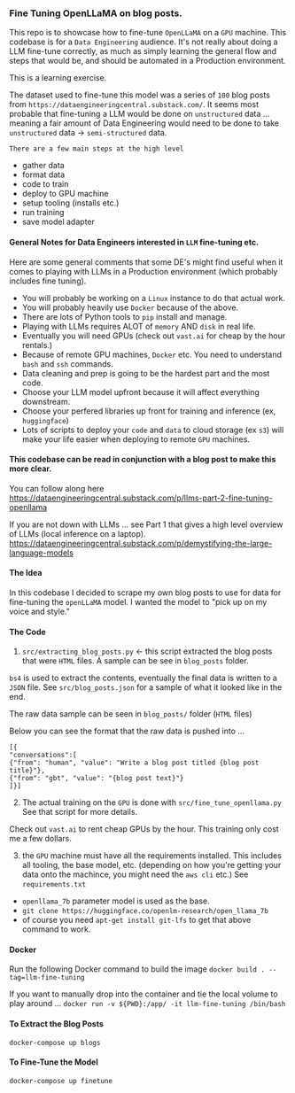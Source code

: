 ### Fine Tuning OpenLLaMA on blog posts.

This repo is to showcase how to fine-tune `OpenLLaMA` on a `GPU` machine. This codebase
is for a `Data Engineering` audience. It's not really about doing a LLM fine-tune correctly,
as much as simply learning the general flow and steps that would be, and should be automated
in a Production environment.

This is a learning exercise.

The dataset used to fine-tune this model was a series of `100` blog posts
from `https://dataengineeringcentral.substack.com/`. It seems most probable that
fine-tuning a LLM would be done on `unstructured` data ... meaning a fair amount
of Data Engineering would need to be done to take `unstructured` data -> `semi-structured` data.

`There are a few main steps at the high level`
- gather data
- format data
- code to train
- deploy to GPU machine
- setup tooling (installs etc.)
- run training
- save model adapter


#### General Notes for Data Engineers interested in `LLM` fine-tuning etc.
Here are some general comments that some DE's might find useful when it comes to 
playing with LLMs in a Production environment (which probably includes fine tuning).
- You will probably be working on a `Linux` instance to do that actual work.
- You will probably heavily use `Docker` because of the above.
- There are lots of Python tools to `pip` install and manage.
- Playing with LLMs requires ALOT of `memory` AND `disk` in real life.
- Eventually you will need GPUs (check out `vast.ai` for cheap by the hour rentals.)
- Because of remote GPU machines, `Docker` etc. You need to understand `bash` and `ssh` commands.
- Data cleaning and prep is going to be the hardest part and the most code.
- Choose your LLM model upfront because it will affect everything downstream.
- Choose your perfered libraries up front for training and inference (ex, `huggingface`)
- Lots of scripts to deploy your `code` and `data` to cloud storage (ex `s3`) will make your life easier when deploying to remote `GPU` machines.

#### This codebase can be read in conjunction with a  blog post to make this more clear.
You can follow along here https://dataengineeringcentral.substack.com/p/llms-part-2-fine-tuning-openllama

If you are not down with LLMs ... see Part 1
that gives a high level overview of LLMs (local inference on a laptop).
https://dataengineeringcentral.substack.com/p/demystifying-the-large-language-models


#### The Idea
In this codebase I decided to scrape my own blog posts to use for data for fine-tuning the `openLLaMA`
model. I wanted the model to "pick up on my voice and style."

#### The Code
1. `src/extracting_blog_posts.py` <- this script extracted the blog posts that
were `HTML` files. A sample can be see in `blog_posts` folder.

`bs4` is used to extract the contents, eventually the final data is written to a `JSON` file.
See `src/blog_posts.json` for a sample of what it looked like in the end.

The raw data sample can be seen in `blog_posts/` folder (`HTML` files)

Below you can see the format that the raw data is pushed into ...
```
[{
"conversations":[
{"from": "human", "value": "Write a blog post titled {blog post title}"},
{"from": "gbt", "value": "{blog post text}"}
]}]
```

2. The actual training on the `GPU` is done with `src/fine_tune_openllama.py`
See that script for more details.

Check out `vast.ai` to rent cheap GPUs by the hour. This training only cost me a few dollars.

3. the `GPU` machine must have all the requirements installed. This includes all tooling, the base model, etc. (depending on how you're getting your data onto the machince, you might need the `aws cli` etc.)
See `requirements.txt`
- `openllama_7b` parameter model is used as the base.
- `git clone https://huggingface.co/openlm-research/open_llama_7b`
- of course you need `apt-get install git-lfs` to get that above command to work.

#### Docker
Run the following Docker command to build the image `docker build . --tag=llm-fine-tuning`

If you want to manually drop into the container and tie the local volume to play around ... 
`docker run -v ${PWD}:/app/ -it llm-fine-tuning /bin/bash`

#### To Extract the Blog Posts
`docker-compose up blogs` 

#### To Fine-Tune the Model
`docker-compose up finetune`
